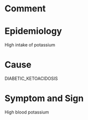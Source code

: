 # Comment

# Epidemiology

High intake of potassium

# Cause

DIABETIC_KETOACIDOSIS

# Symptom and Sign

High blood potassium
